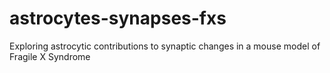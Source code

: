 # astrocytes-synapses-fxs
Exploring astrocytic contributions to synaptic changes in a mouse model of Fragile X Syndrome
